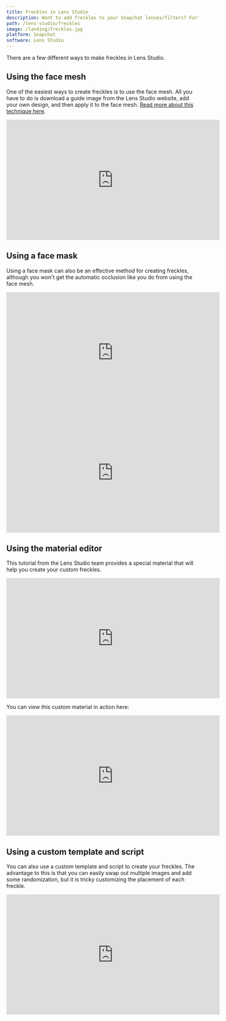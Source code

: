 ```yaml
---
title: Freckles in Lens Studio
description: Want to add freckles to your Snapchat lenses/filters? Fortunately there are several different ways you can do this using Lens Studio.
path: /lens-studio/freckles
image: /landing/freckles.jpg
platform: Snapchat
software: Lens Studio
---
```


There are a few different ways to make freckles in Lens Studio.

## Using the face mesh

One of the easiest ways to create freckles is to use the face mesh. All you have to do is download a guide image from the Lens Studio website, add your own design, and then apply it to the face mesh. [Read more about this technique here](https://learn.arbootcamp.com/snapchat-beginner/easy-freckles).

<div class="iframe-container">
<iframe class="responsive-iframe" width="560" height="315" src="https://www.youtube.com/embed/OKTgCRxE_h0" frameborder="0" allow="accelerometer; autoplay; clipboard-write; encrypted-media; gyroscope; picture-in-picture" allowfullscreen></iframe>
</div>

## Using a face mask

Using a face mask can also be an effective method for creating freckles, although you won't get the automatic occlusion like you do from using the face mesh.

<div class="iframe-container">
<iframe class="responsive-iframe" width="560" height="315" src="https://www.youtube.com/embed/MiTdRz1gds0" frameborder="0" allow="accelerometer; autoplay; clipboard-write; encrypted-media; gyroscope; picture-in-picture" allowfullscreen></iframe>
</div>

<div class="iframe-container">
<iframe class="responsive-iframe" width="560" height="315" src="https://www.youtube.com/embed/Ht9ygMoCO9s" frameborder="0" allow="accelerometer; autoplay; clipboard-write; encrypted-media; gyroscope; picture-in-picture" allowfullscreen></iframe>
</div>

## Using the material editor

This tutorial from the Lens Studio team provides a special material that will help you create your custom freckles.

<div class="iframe-container">
<iframe class="responsive-iframe" width="560" height="315" src="https://www.youtube.com/embed/uBUHhv4kgGk" frameborder="0" allow="accelerometer; autoplay; clipboard-write; encrypted-media; gyroscope; picture-in-picture" allowfullscreen></iframe>
</div>

You can view this custom material in action here:

<div class="iframe-container">
<iframe class="responsive-iframe" width="560" height="315" src="https://www.youtube.com/embed/xrTvYs4k9Wc" frameborder="0" allow="accelerometer; autoplay; clipboard-write; encrypted-media; gyroscope; picture-in-picture" allowfullscreen></iframe>
</div>

## Using a custom template and script

You can also use a custom template and script to create your freckles. The advantage to this is that you can easily swap out multiple images and add some randomization, but it is tricky customizing the placement of each freckle.

<div class="iframe-container">
<iframe class="responsive-iframe" width="560" height="315" src="https://www.youtube.com/embed/ZJxt6f8PjpQ" frameborder="0" allow="accelerometer; autoplay; clipboard-write; encrypted-media; gyroscope; picture-in-picture" allowfullscreen></iframe>
</div>
